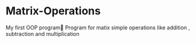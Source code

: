 # Matrix-Operations
My first OOP program🎉 
Program for matix simple operations like addition , subtraction and multiplication
